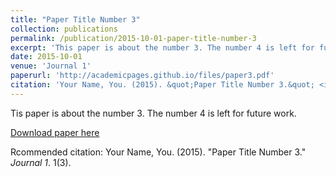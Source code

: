 ```yaml
---
title: "Paper Title Number 3"
collection: publications
permalink: /publication/2015-10-01-paper-title-number-3
excerpt: 'This paper is about the number 3. The number 4 is left for future work.'
date: 2015-10-01
venue: 'Journal 1'
paperurl: 'http://academicpages.github.io/files/paper3.pdf'
citation: 'Your Name, You. (2015). &quot;Paper Title Number 3.&quot; <i>Journal 1</i>. 1(3).'
---
```

Tis paper is about the number 3. The number 4 is left for future work.

[Download paper here](http://academicpages.github.io/files/paper3.pdf)

Rcommended citation: Your Name, You. (2015). "Paper Title Number 3." <i>Journal 1</i>. 1(3).